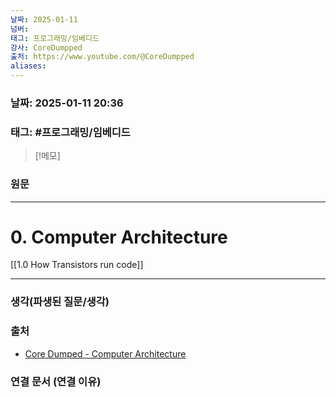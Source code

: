 ```yaml
---
날짜: 2025-01-11
넘버: 
태그: 프로그래밍/임베디드
강사: CoreDumpped
출처: https://www.youtube.com/@CoreDumpped
aliases:
---
```

### 날짜:  2025-01-11 20:36

### 태그: #프로그래밍/임베디드 
>[!메모]
>

### 원문
---
# 0. Computer Architecture
[[1.0 How Transistors run code]]


---
### 생각(파생된 질문/생각)

### 출처
- [Core Dumped - Computer Architecture](https://www.youtube.com/@CoreDumpped)
### 연결 문서 (연결 이유)

